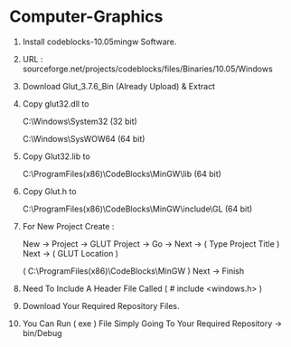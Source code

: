 # Computer-Graphics

1. Install codeblocks-10.05mingw Software. 

2. URL : sourceforge.net/projects/codeblocks/files/Binaries/10.05/Windows

3. Download Glut_3.7.6_Bin (Already Upload) & Extract

4. Copy glut32.dll to 

    C:\Windows\System32 (32 bit)
  
    C:\Windows\SysWOW64 (64 bit)  
    
5. Copy Glut32.lib to 

    C:\ProgramFiles(x86)\CodeBlocks\MinGW\lib (64 bit)
    
 6. Copy Glut.h to 
 
    C:\ProgramFiles(x86)\CodeBlocks\MinGW\include\GL (64 bit)

7. For New Project Create :

    New -> Project -> GLUT Project -> Go -> Next -> ( Type Project Title ) Next -> ( GLUT Location ) 
    
    ( C:\ProgramFiles(x86)\CodeBlocks\MinGW ) Next -> Finish
    
8. Need To Include A Header File Called ( # include <windows.h> )

9. Download Your Required Repository Files.

10. You Can Run ( exe ) File Simply Going To Your Required Repository -> bin/Debug
